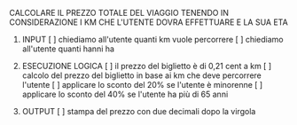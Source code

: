 CALCOLARE IL PREZZO TOTALE DEL VIAGGIO TENENDO IN CONSIDERAZIONE I KM CHE L'UTENTE DOVRA EFFETTUARE E LA SUA ETA

1. INPUT
    [ ] chiediamo all'utente quanti km vuole percorrere
    [ ] chiediamo all'utente quanti hanni ha

2. ESECUZIONE LOGICA
    [ ] il prezzo del biglietto è di 0,21 cent a km
    [ ] calcolo del prezzo del biglietto in base ai km che deve percorrere l'utente
    [ ] applicare lo sconto del 20% se l'utente è minorenne
    [ ] applicare lo sconto del 40% se l'utente ha più di 65 anni

3. OUTPUT
    [ ] stampa del prezzo con due decimali dopo la virgola


